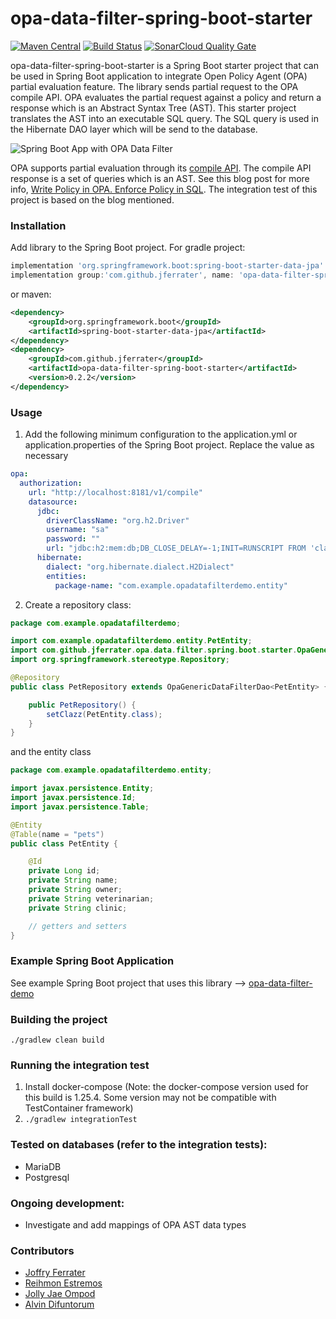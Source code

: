 # opa-data-filter-spring-boot-starter 
[![Maven Central](https://maven-badges.herokuapp.com/maven-central/com.github.jferrater/opa-data-filter-spring-boot-starter/badge.svg)](https://search.maven.org/artifact/com.github.jferrater/opa-data-filter-spring-boot-starter/0.2.2/jar)
[![Build Status](https://travis-ci.com/jferrater/opa-data-filter-spring-boot-starter.svg?branch=master)](https://travis-ci.com/jferrater/opa-data-filter-spring-boot-starter) [![SonarCloud Quality Gate](https://sonarcloud.io/api/project_badges/measure?project=jferrater_opa-data-filter-spring-boot-starter&metric=alert_status)](https://sonarcloud.io/dashboard?id=jferrater_opa-data-filter-spring-boot-starter)

opa-data-filter-spring-boot-starter is a Spring Boot starter project that can be used in Spring Boot application to integrate Open Policy Agent (OPA) partial evaluation feature. The library sends partial request to the OPA compile API.
OPA evaluates the partial request against a policy and return a response which is an Abstract Syntax Tree (AST). This starter project translates the AST into an executable SQL query. The SQL query is used in the Hibernate DAO layer 
which will be send to the database.

![Spring Boot App with OPA Data Filter](https://github.com/jferrater/opa-data-filter-spring-boot-starter/blob/master/diagram.png)

OPA supports partial evaluation through its [compile API](https://www.openpolicyagent.org/docs/latest/rest-api/#compile-api). The compile API response is a set of queries which is an AST.
See this blog post for more info, [Write Policy in OPA. Enforce Policy in SQL](https://blog.openpolicyagent.org/write-policy-in-opa-enforce-policy-in-sql-d9d24db93bf4). The integration test of this project is based on the blog mentioned.

### Installation
Add library to the Spring Boot project. For gradle project:
```groovy
implementation 'org.springframework.boot:spring-boot-starter-data-jpa'
implementation group:'com.github.jferrater', name: 'opa-data-filter-spring-boot-starter', version: '0.2.2'
```
or maven:
````xml
<dependency>
    <groupId>org.springframework.boot</groupId>
    <artifactId>spring-boot-starter-data-jpa</artifactId>
</dependency>
<dependency>
    <groupId>com.github.jferrater</groupId>
    <artifactId>opa-data-filter-spring-boot-starter</artifactId>
    <version>0.2.2</version>
</dependency>
````

### Usage
1. Add the following minimum configuration to the application.yml or application.properties of the Spring Boot project. Replace the value as necessary
````yaml
opa:
  authorization:
    url: "http://localhost:8181/v1/compile"
    datasource:
      jdbc:
        driverClassName: "org.h2.Driver"
        username: "sa"
        password: ""
        url: "jdbc:h2:mem:db;DB_CLOSE_DELAY=-1;INIT=RUNSCRIPT FROM 'classpath:init.sql'"
      hibernate:
        dialect: "org.hibernate.dialect.H2Dialect"
        entities:
          package-name: "com.example.opadatafilterdemo.entity"
````
2. Create a repository class:

```java
package com.example.opadatafilterdemo;

import com.example.opadatafilterdemo.entity.PetEntity;
import com.github.jferrater.opa.data.filter.spring.boot.starter.OpaGenericDataFilterDao;
import org.springframework.stereotype.Repository;

@Repository
public class PetRepository extends OpaGenericDataFilterDao<PetEntity> {

    public PetRepository() {
        setClazz(PetEntity.class);
    }
}

```
and the entity class
````java
package com.example.opadatafilterdemo.entity;

import javax.persistence.Entity;
import javax.persistence.Id;
import javax.persistence.Table;

@Entity
@Table(name = "pets")
public class PetEntity {

    @Id
    private Long id;
    private String name;
    private String owner;
    private String veterinarian;
    private String clinic;

    // getters and setters 
}
````

### Example Spring Boot Application
See example Spring Boot project that uses this library --> [opa-data-filter-demo](https://github.com/jferrater/opa-data-filter-demo)


### Building the project
``./gradlew clean build``

### Running the integration test
1. Install docker-compose (Note: the docker-compose version used for this build is 1.25.4. Some version may not be compatible with TestContainer framework)
2. ``./gradlew integrationTest``

### Tested on databases (refer to the integration tests):
- MariaDB
- Postgresql

### Ongoing development:
- Investigate and add mappings of OPA AST data types

### Contributors
- [Joffry Ferrater](https://github.com/jferrater)
- [Reihmon Estremos](https://github.com/mongkoy)
- [Jolly Jae Ompod](https://github.com/ompodjol)
- [Alvin Difuntorum](https://github.com/alvinpd)
